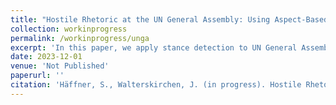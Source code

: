 ```yaml
---
title: "Hostile Rhetoric at the UN General Assembly: Using Aspect-Based Sentiment Analysis to Measure Relations between Member States"
collection: workinprogress
permalink: /workinprogress/unga
excerpt: 'In this paper, we apply stance detection to UN General Assembly speeches.'
date: 2023-12-01
venue: 'Not Published'
paperurl: ''
citation: 'Häffner, S., Walterskirchen, J. (in progress). Hostile Rhetoric at the UN General Assembly: Using Aspect-Based Sentiment Analysis to Measure Relations between Member States'
---
```


